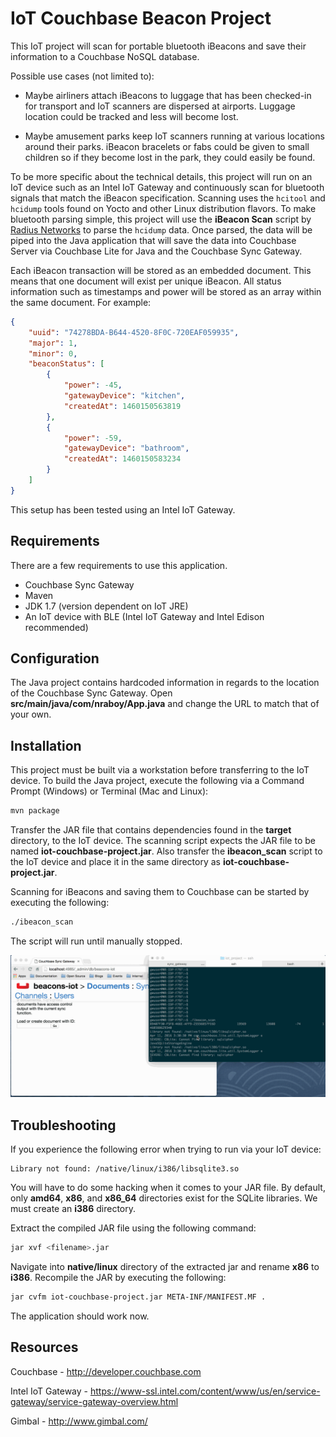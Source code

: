 # IoT Couchbase Beacon Project

This IoT project will scan for portable bluetooth iBeacons and save their information to a Couchbase NoSQL database.

Possible use cases (not limited to):

* Maybe airliners attach iBeacons to luggage that has been checked-in for transport and IoT scanners are dispersed at airports.  Luggage location could be tracked and less will become lost.

* Maybe amusement parks keep IoT scanners running at various locations around their parks.  iBeacon bracelets or fabs could be given to small children so if they become lost in the park, they could easily be found.

To be more specific about the technical details, this project will run on an IoT device such as an Intel IoT Gateway and continuously scan for bluetooth signals that match the iBeacon specification.  Scanning uses the `hcitool` and `hcidump` tools found on Yocto and other Linux distribution flavors.  To make bluetooth parsing simple, this project will use the **iBeacon Scan** script by [Radius Networks](http://developer.radiusnetworks.com/ibeacon/idk/ibeacon_scan) to parse the `hcidump` data.  Once parsed, the data will be piped into the Java application that will save the data into Couchbase Server via Couchbase Lite for Java and the Couchbase Sync Gateway.

Each iBeacon transaction will be stored as an embedded document.  This means that one document will exist per unique iBeacon.  All status information such as timestamps and power will be stored as an array within the same document.  For example:

```json
{
    "uuid": "74278BDA-B644-4520-8F0C-720EAF059935",
    "major": 1,
    "minor": 0,
    "beaconStatus": [
        {
            "power": -45,
            "gatewayDevice": "kitchen",
            "createdAt": 1460150563819
        },
        {
            "power": -59,
            "gatewayDevice": "bathroom",
            "createdAt": 1460150583234
        }
    ]
}
```

This setup has been tested using an Intel IoT Gateway.

## Requirements

There are a few requirements to use this application.

* Couchbase Sync Gateway
* Maven
* JDK 1.7 (version dependent on IoT JRE)
* An IoT device with BLE (Intel IoT Gateway and Intel Edison recommended)

## Configuration

The Java project contains hardcoded information in regards to the location of the Couchbase Sync Gateway.  Open **src/main/java/com/nraboy/App.java** and change the URL to match that of your own.

## Installation

This project must be built via a workstation before transferring to the IoT device.  To build the Java project, execute the following via a Command Prompt (Windows) or Terminal (Mac and Linux):

```sh
mvn package
```

Transfer the JAR file that contains dependencies found in the **target** directory, to the IoT device.  The scanning script expects the JAR file to be named **iot-couchbase-project.jar**.  Also transfer the **ibeacon_scan** script to the IoT device and place it in the same directory as **iot-couchbase-project.jar**.

Scanning for iBeacons and saving them to Couchbase can be started by executing the following:

```sh
./ibeacon_scan
```

The script will run until manually stopped.

![iBeacon Couchbase Example](/iot-couchbase-ibeacon-example.gif)

## Troubleshooting

If you experience the following error when trying to run via your IoT device:

```
Library not found: /native/linux/i386/libsqlite3.so
```

You will have to do some hacking when it comes to your JAR file.  By default, only **amd64**, **x86**, and **x86_64** directories exist for the SQLite libraries.  We must create an **i386** directory.

Extract the compiled JAR file using the following command:

```sh
jar xvf <filename>.jar
```

Navigate into **native/linux** directory of the extracted jar and rename **x86** to **i386**.  Recompile the JAR by executing the following:

```sh
jar cvfm iot-couchbase-project.jar META-INF/MANIFEST.MF .
```

The application should work now.

## Resources

Couchbase - http://developer.couchbase.com

Intel IoT Gateway - https://www-ssl.intel.com/content/www/us/en/service-gateway/service-gateway-overview.html

Gimbal - http://www.gimbal.com/
